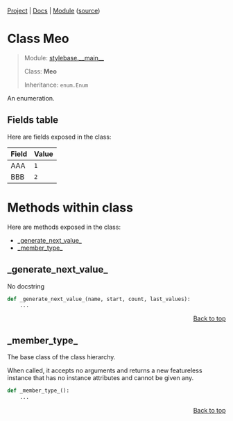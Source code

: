 [Project](https://github.com/pyrustic/stylebase#readme) | [Docs](https://github.com/pyrustic/stylebase/blob/master/docs/README.md) | [Module](https://github.com/pyrustic/stylebase/blob/master/docs/modules/stylebase/__main__/README.md) ([source](https://github.com/pyrustic/stylebase/blob/master/stylebase/__main__.py))

# Class Meo
> Module: [stylebase.\_\_main\_\_](https://github.com/pyrustic/stylebase/blob/master/docs/modules/stylebase/__main__/README.md)
>
> Class: **Meo**
>
> Inheritance: `enum.Enum`

An enumeration.

## Fields table
Here are fields exposed in the class:

| Field | Value |
| --- | --- |
| AAA | `1` |
| BBB | `2` |

# Methods within class
Here are methods exposed in the class:
- [\_generate\_next\_value\_](#_generate_next_value_)
- [\_member\_type\_](#_member_type_)

## \_generate\_next\_value\_
No docstring

```python
def _generate_next_value_(name, start, count, last_values):
    ...
```

<p align="right"><a href="#class-meo">Back to top</a></p>

## \_member\_type\_
The base class of the class hierarchy.

When called, it accepts no arguments and returns a new featureless
instance that has no instance attributes and cannot be given any.

```python
def _member_type_():
    ...
```

<p align="right"><a href="#class-meo">Back to top</a></p>
